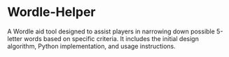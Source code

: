 # Wordle-Helper
A Wordle aid tool designed to assist players in narrowing down possible 5-letter words based on specific criteria. It includes the initial design algorithm, Python implementation, and usage instructions.
